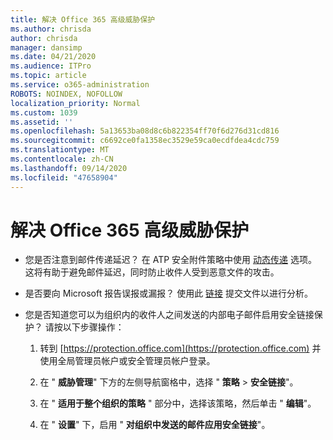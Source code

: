 ```yaml
---
title: 解决 Office 365 高级威胁保护
ms.author: chrisda
author: chrisda
manager: dansimp
ms.date: 04/21/2020
ms.audience: ITPro
ms.topic: article
ms.service: o365-administration
ROBOTS: NOINDEX, NOFOLLOW
localization_priority: Normal
ms.custom: 1039
ms.assetid: ''
ms.openlocfilehash: 5a13653ba08d8c6b822354ff70f6d276d31cd816
ms.sourcegitcommit: c6692ce0fa1358ec3529e59ca0ecdfdea4cdc759
ms.translationtype: MT
ms.contentlocale: zh-CN
ms.lasthandoff: 09/14/2020
ms.locfileid: "47658904"
---
```

# <a name="troubleshooting-office-365-advanced-threat-protection"></a>解决 Office 365 高级威胁保护

- 您是否注意到邮件传递延迟？ 在 ATP 安全附件策略中使用 [动态传递](https://docs.microsoft.com/microsoft-365/security/office-365-security/dynamic-delivery-and-previewing) 选项。 这将有助于避免邮件延迟，同时防止收件人受到恶意文件的攻击。

- 是否要向 Microsoft 报告误报或漏报？ 使用此 [链接](https://www.microsoft.com/wdsi/filesubmission/) 提交文件以进行分析。

- 您是否知道您可以为组织内的收件人之间发送的内部电子邮件启用安全链接保护？ 请按以下步骤操作：

  1. 转到 [https://protection.office.com](https://protection.office.com) 并使用全局管理员帐户或安全管理员帐户登录。

  2. 在 " **威胁管理**" 下方的左侧导航窗格中，选择 " **策略** \> **安全链接**"。

  3. 在 " **适用于整个组织的策略** " 部分中，选择该策略，然后单击 " **编辑**"。

  4. 在 " **设置**" 下，启用 " **对组织中发送的邮件应用安全链接**"。
